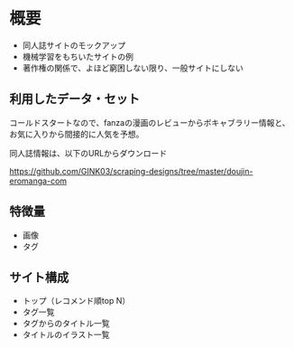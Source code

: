 # 概要

- 同人誌サイトのモックアップ
- 機械学習をもちいたサイトの例
- 著作権の関係で、よほど窮困しない限り、一般サイトにしない

## 利用したデータ・セット
コールドスタートなので、fanzaの漫画のレビューからボキャブラリー情報と、お気に入りから間接的に人気を予想。  

同人誌情報は、以下のURLからダウンロード

https://github.com/GINK03/scraping-designs/tree/master/doujin-eromanga-com


## 特徴量
 
- 画像
- タグ

## サイト構成

- トップ（レコメンド順top N）
- タグ一覧
- タグからのタイトル一覧
- タイトルのイラスト一覧

